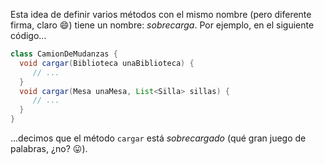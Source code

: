 Esta idea de definir varios métodos con el mismo nombre (pero diferente firma, claro :smile:) tiene un nombre: _sobrecarga_. Por ejemplo, en el siguiente código...

```java
class CamionDeMudanzas {
  void cargar(Biblioteca unaBiblioteca) {
     // ...
  }
  void cargar(Mesa unaMesa, List<Silla> sillas) {
     // ...
  }
}
```

...decimos que el método `cargar` está _sobrecargado_ (qué gran juego de palabras, ¿no? :stuck_out_tongue:). 

